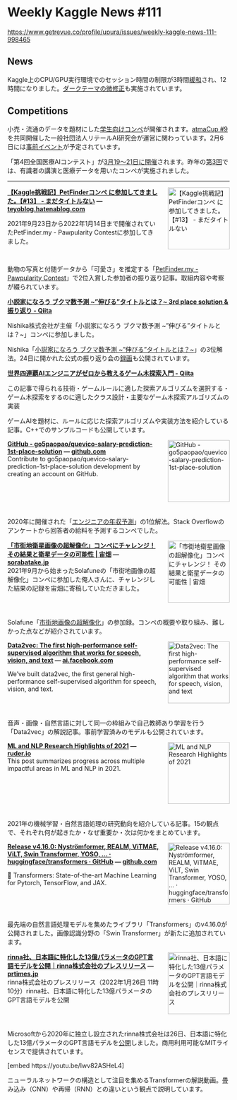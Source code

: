 # Weekly Kaggle News #111
https://www.getrevue.co/profile/upura/issues/weekly-kaggle-news-111-998465
<h3><h2>News</h2><p>Kaggle上のCPU/GPU実行環境でのセッション時間の制限が3時間<a href="https://www.kaggle.com/product-feedback/302908" target="_blank">緩和</a>され、12時間になりました。<a href="https://www.kaggle.com/product-feedback/302113" target="_blank">ダークテーマの微修正</a>も実施されています。</p><h2>Competitions</h2><p>小売・流通のデータを題材にした<a href="https://www.jdla.org/cdle-youth-hackathon/" target="_blank">学生向けコンペ</a>が開催されます。<a href="https://atma.connpass.com/event/199979/" target="_blank">atmaCup #9</a>を共同開催した一般社団法人リテールAI研究会が運営に関わっています。2月6日には<a href="https://connpass.com/event/236431/" target="_blank">事前イベント</a>が予定されています。</p><p>「第4回全国医療AIコンテスト」が<a href="https://twitter.com/ocu_mit/status/1484435628888829954" target="_blank">3月19〜21日に開催</a>されます。昨年の<a href="https://zenn.dev/tpt_ochanomizu/articles/dad722d9410f0a" target="_blank">第3回</a>では、有識者の講演と医療データを用いたコンペが実施されました。</p></h3>
<hr>
<p>
<img width="140" height="140" alt="【Kaggle挑戦記】PetFinderコンペ に参加してきました。【#13】 - まだタイトルない" style="float: right; margin-left: 20px; margin-bottom: 20px;" src="https://s3.amazonaws.com/revue/items/images/013/782/540/thumb/20220123210905.png?1643279262" />
<strong style='display: block;'><a href="https://teyoblog.hatenablog.com/entry/2022/01/23/211430?utm_campaign=Weekly%20Kaggle%20News&amp;utm_medium=email&amp;utm_source=Revue%20newsletter">【Kaggle挑戦記】PetFinderコンペ に参加してきました。【#13】 - まだタイトルない</a> &mdash; <a href="https://teyoblog.hatenablog.com/entry/2022/01/23/211430">teyoblog.hatenablog.com</a></strong>
<p>2021年9月23日から2022年1月14日まで開催されていたPetFinder.my - Pawpularity Contestに参加してきました。</p>
</p>
<div style='clear: both;'></div>
<p><p>動物の写真と付随データから「可愛さ」を推定する「<a href="https://www.kaggle.com/c/petfinder-pawpularity-score/?utm_campaign=Weekly%20Kaggle%20News&amp;utm_medium=email&amp;utm_source=Revue%20newsletter" target="_blank">PetFinder.my - Pawpularity Contest</a>」で2位入賞した参加者の振り返り記事。取組内容や考察が綴られています。</p></p>
<p>
<strong style='display: block;'><a href="https://qiita.com/z-lai/items/4b563c4c78bf25427120?utm_campaign=Weekly%20Kaggle%20News&amp;utm_medium=email&amp;utm_source=Revue%20newsletter">小説家になろう ブクマ数予測 ~”伸びる”タイトルとは？~ 3rd place solution &amp; 振り返り - Qiita</a></strong>
<p>Nishika株式会社が主催「小説家になろう ブクマ数予測 ~”伸びる”タイトルとは？~」コンペに参加しました。</p>
</p>
<p><p>Nishika「<a href="https://www.nishika.com/competitions/21/summary" target="_blank">小説家になろう ブクマ数予測 ~”伸びる”タイトルとは？~</a>」の3位解法。24日に開かれた公式の振り返り会の<a href="https://youtu.be/IcDHebW-q3E" target="_blank">録画</a>も公開されています。</p></p>
<p>
<strong style='display: block;'><a href="https://qiita.com/thun-c/items/058743a25c37c87b8aa4?utm_campaign=Weekly%20Kaggle%20News&amp;utm_medium=email&amp;utm_source=Revue%20newsletter">世界四連覇AIエンジニアがゼロから教えるゲーム木探索入門 - Qiita</a></strong>
<p>この記事で得られる技術・ゲームルールに適した探索アルゴリズムを選択する・ゲーム木探索をするのに適したクラス設計・主要なゲーム木探索アルゴリズムの実装</p>
</p>
<p><p>ゲームAIを題材に、ルールに応じた探索アルゴリズムや実装方法を紹介している記事。C++でのサンプルコードも公開しています。</p></p>
<p>
<img width="140" height="140" alt="GitHub - go5paopao/quevico-salary-prediction-1st-place-solution" style="float: right; margin-left: 20px; margin-bottom: 20px;" src="https://s3.amazonaws.com/revue/items/images/013/798/258/thumb/quevico-salary-prediction-1st-place-solution?1643339715" />
<strong style='display: block;'><a href="https://github.com/go5paopao/quevico-salary-prediction-1st-place-solution?utm_campaign=Weekly%20Kaggle%20News&amp;utm_medium=email&amp;utm_source=Revue%20newsletter">GitHub - go5paopao/quevico-salary-prediction-1st-place-solution</a> &mdash; <a href="https://github.com/go5paopao/quevico-salary-prediction-1st-place-solution">github.com</a></strong>
Contribute to go5paopao/quevico-salary-prediction-1st-place-solution development by creating an account on GitHub.
</p>
<div style='clear: both;'></div>
<p><p>2020年に開催された「<a href="https://quevico.com/ja/competitions/105/" target="_blank">エンジニアの年収予測</a>」の1位解法。Stack Overflowのアンケートから回答者の給料を予測するコンペでした。</p></p>
<p>
<img width="140" height="140" alt="「市街地衛星画像の超解像化」コンペにチャレンジ！ その結果と衛星データの可能性 | 宙畑" style="float: right; margin-left: 20px; margin-bottom: 20px;" src="https://s3.amazonaws.com/revue/items/images/013/798/291/thumb/image2-5-1300x718.png?1643339912" />
<strong style='display: block;'><a href="https://sorabatake.jp/25220/?utm_campaign=Weekly%20Kaggle%20News&amp;utm_medium=email&amp;utm_source=Revue%20newsletter">「市街地衛星画像の超解像化」コンペにチャレンジ！ その結果と衛星データの可能性 | 宙畑</a> &mdash; <a href="https://sorabatake.jp/25220/">sorabatake.jp</a></strong>
2021年9月から始まったSolafuneの「市街地画像の超解像化」コンペに参加した俺人さんに、チャレンジした結果の記録を宙畑に寄稿していただきました。
</p>
<div style='clear: both;'></div>
<p><p>Solafune「<a href="https://solafune.com/competitions/3c7a473f-61f4-472f-a812-92eb07cc4541" target="_blank">市街地画像の超解像化</a>」の参加録。コンペの概要や取り組み、難しかった点などが紹介されています。</p></p>
<p>
<img width="140" height="140" alt="Data2vec: The first high-performance self-supervised algorithm that works for speech, vision, and text" style="float: right; margin-left: 20px; margin-bottom: 20px;" src="https://s3.amazonaws.com/revue/items/images/013/798/227/thumb/271609820_990541395146457_1798302139851792245_n.jpg?1643339388" />
<strong style='display: block;'><a href="https://ai.facebook.com/blog/the-first-high-performance-self-supervised-algorithm-that-works-for-speech-vision-and-text?utm_campaign=Weekly%20Kaggle%20News&amp;utm_medium=email&amp;utm_source=Revue%20newsletter">Data2vec: The first high-performance self-supervised algorithm that works for speech, vision, and text</a> &mdash; <a href="https://ai.facebook.com/blog/the-first-high-performance-self-supervised-algorithm-that-works-for-speech-vision-and-text">ai.facebook.com</a></strong>
<p>We’ve built data2vec, the first general high-performance self-supervised algorithm for speech, vision, and text.</p>
</p>
<div style='clear: both;'></div>
<p><p>音声・画像・自然言語に対して同一の枠組みで自己教師あり学習を行う「Data2vec」の解説記事。事前学習済みのモデルも公開されています。</p></p>
<p>
<img width="140" height="140" alt="ML and NLP Research Highlights of 2021" style="float: right; margin-left: 20px; margin-bottom: 20px;" src="https://s3.amazonaws.com/revue/items/images/013/740/865/thumb/prompt_survey_header.png?1643076645" />
<strong style='display: block;'><a href="https://ruder.io/ml-highlights-2021/?utm_campaign=Weekly%20Kaggle%20News&amp;utm_medium=email&amp;utm_source=Revue%20newsletter">ML and NLP Research Highlights of 2021</a> &mdash; <a href="https://ruder.io/ml-highlights-2021/">ruder.io</a></strong>
This post summarizes progress across multiple impactful areas in ML and NLP in 2021.
</p>
<div style='clear: both;'></div>
<p><p>2021年の機械学習・自然言語処理の研究動向を紹介している記事。15の観点で、それぞれ何が起きたか・なぜ重要か・次は何かをまとめています。</p></p>
<p>
<img width="140" height="140" alt="Release v4.16.0: Nyströmformer, REALM, ViTMAE, ViLT, Swin Transformer, YOSO, ... · huggingface/transformers · GitHub" style="float: right; margin-left: 20px; margin-bottom: 20px;" src="https://s3.amazonaws.com/revue/items/images/013/798/374/thumb/v4.16.0?1643340505" />
<strong style='display: block;'><a href="https://github.com/huggingface/transformers/releases/tag/v4.16.0?utm_campaign=Weekly%20Kaggle%20News&amp;utm_medium=email&amp;utm_source=Revue%20newsletter">Release v4.16.0: Nyströmformer, REALM, ViTMAE, ViLT, Swin Transformer, YOSO, ... · huggingface/transformers · GitHub</a> &mdash; <a href="https://github.com/huggingface/transformers/releases/tag/v4.16.0">github.com</a></strong>
<p>🤗 Transformers: State-of-the-art Machine Learning for Pytorch, TensorFlow, and JAX.</p>
</p>
<div style='clear: both;'></div>
<p><p>最先端の自然言語処理モデルを集めたライブラリ「Transformers」のv4.16.0が公開されました。画像認識分野の「Swin Transformer」が新たに追加されています。</p></p>
<p>
<img width="140" height="140" alt="rinna社、日本語に特化した13億パラメータのGPT言語モデルを公開｜rinna株式会社のプレスリリース" style="float: right; margin-left: 20px; margin-bottom: 20px;" src="https://s3.amazonaws.com/revue/items/images/013/784/894/thumb/og.png?1643287439" />
<strong style='display: block;'><a href="https://prtimes.jp/main/html/rd/p/000000025.000070041.html?utm_campaign=Weekly%20Kaggle%20News&amp;utm_medium=email&amp;utm_source=Revue%20newsletter">rinna社、日本語に特化した13億パラメータのGPT言語モデルを公開｜rinna株式会社のプレスリリース</a> &mdash; <a href="https://prtimes.jp/main/html/rd/p/000000025.000070041.html">prtimes.jp</a></strong>
rinna株式会社のプレスリリース（2022年1月26日 11時10分）rinna社、日本語に特化した13億パラメータのGPT言語モデルを公開
</p>
<div style='clear: both;'></div>
<p><p>Microsoftから2020年に独立し設立されたrinna株式会社は26日、日本語に特化した13億パラメータのGPT言語モデルを<a href="https://prtimes.jp/main/html/rd/p/000000025.000070041.html" target="_blank">公開</a>しました。商用利用可能なMITライセンスで提供されています。&nbsp;</p></p>
[embed https://youtu.be/Iwv82ASHeL4]
<p><p>ニューラルネットワークの構造として注目を集めるTransformerの解説動画。畳み込み（CNN）や再帰（RNN）との違いという観点で説明しています。</p></p>
